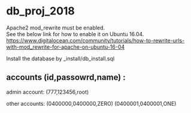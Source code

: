 # db_proj_2018

Apache2 mod_rewrite must be enabled. <br>
See the below link for how to enable it on Ubuntu 16.04.<br>
https://www.digitalocean.com/community/tutorials/how-to-rewrite-urls-with-mod_rewrite-for-apache-on-ubuntu-16-04 

Install the database by _install/db_install.sql

<h2>accounts (id,passowrd,name) :</h2>
admin account: (777,123456,root)

other accounts: (0400000,0400000,ZERO) (0400001,0400001,ONE)

